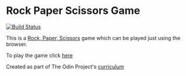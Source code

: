 # Rock Paper Scissors Game

[![Build Status](https://travis-ci.org/Shourov1/Rock-Paper-Scissors.svg?branch=master)](https://travis-ci.org/Shourov1/Rock-Paper-Scissors)

This is a [Rock, Paper, Scissors](https://en.wikipedia.org/wiki/Rock%E2%80%93paper%E2%80%93scissors) game which can be played just using the browser.

To play the game click [here](https://shourov1.github.io/Rock-Paper-Scissors/)

Created as part of The Odin Project's [curriculum](https://www.theodinproject.com/courses/web-development-101/lessons/rock-paper-scissors)
